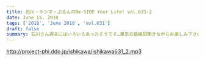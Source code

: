 ```yaml
---
title: 石川・ホンマ・ぶるんのBe-SIDE Your Life! vol.631-2
date: June 15, 2018
tags: ['2018', 'June 2018', 'vol.631']
draft: false
summary: 石川さん週末にはいろいろあったそうです…東京の路線図開きながらお楽しみ下さい！MIURA
---
```


http://project-phi.ddo.jp/ishikawa/ishikawa631_2.mp3
